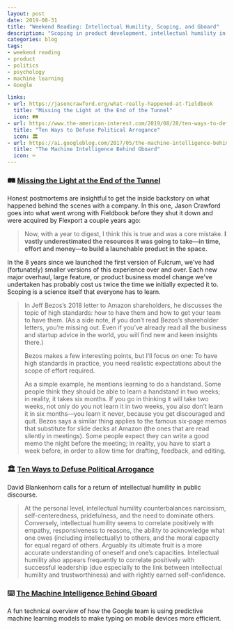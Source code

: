 ```yaml
---
layout: post
date: 2019-08-31
title: "Weekend Reading: Intellectual Humility, Scoping, and Gboard"
description: "Scoping in product development, intellectual humility in discourse, and Google's team on Gboard predictive typing."
categories: blog
tags:
- weekend reading
- product
- politics
- psychology
- machine learning
- Google

links:
- url: https://jasoncrawford.org/what-really-happened-at-fieldbook
  title: "Missing the Light at the End of the Tunnel"
  icon: 🛤
- url: https://www.the-american-interest.com/2019/08/28/ten-ways-to-defuse-political-arrogance/
  title: "Ten Ways to Defuse Political Arrogance"
  icon: 🏛
- url: https://ai.googleblog.com/2017/05/the-machine-intelligence-behind-gboard.html
  title: "The Machine Intelligence Behind Gboard"
  icon: ⌨️
---
```


### 🛤 [Missing the Light at the End of the Tunnel](https://jasoncrawford.org/what-really-happened-at-fieldbook "Missing the Light at the End of the Tunnel")

Honest postmortems are insightful to get the inside backstory on what happened behind the scenes with a company. In this one, Jason Crawford goes into what went wrong with Fieldbook before they shut it down and were acquired by Flexport a couple years ago:

> Now, with a year to digest, I think this is true and was a core mistake. **I vastly underestimated the resources it was going to take—in time, effort and money—to build a launchable product in the space.**

In the 8 years since we launched the first version of Fulcrum, we've had (fortunately) smaller versions of this experience over and over. Each new major overhaul, large feature, or product business model change we've undertaken has probably cost us twice the time we initially expected it to. Scoping is a science itself that everyone has to learn.

> In Jeff Bezos’s 2018 letter to Amazon shareholders, he discusses the topic of high standards: how to have them and how to get your team to have them. (As a side note, if you don’t read Bezos’s shareholder letters, you’re missing out. Even if you’ve already read all the business and startup advice in the world, you will find new and keen insights there.)
>
> Bezos makes a few interesting points, but I’ll focus on one: To have high standards in practice, you need realistic expectations about the scope of effort required.
>
> As a simple example, he mentions learning to do a handstand. Some people think they should be able to learn a handstand in two weeks; in reality, it takes six months. If you go in thinking it will take two weeks, not only do you not learn it in two weeks, you also don’t learn it in six months—you learn it never, because you get discouraged and quit. Bezos says a similar thing applies to the famous six-page memos that substitute for slide decks at Amazon (the ones that are read silently in meetings). Some people expect they can write a good memo the night before the meeting; in reality, you have to start a week before, in order to allow time for drafting, feedback, and editing.

### 🏛 [Ten Ways to Defuse Political Arrogance](https://www.the-american-interest.com/2019/08/28/ten-ways-to-defuse-political-arrogance/ "Ten Ways to Defuse Political Arrogance")

David Blankenhorn calls for a return of intellectual humility in public discourse.

> At the personal level, intellectual humility counterbalances narcissism, self-centeredness, pridefulness, and the need to dominate others. Conversely, intellectual humility seems to correlate positively with empathy, responsiveness to reasons, the ability to acknowledge what one owes (including intellectually) to others, and the moral capacity for equal regard of others. Arguably its ultimate fruit is a more accurate understanding of oneself and one’s capacities. Intellectual humility also appears frequently to correlate positively with successful leadership (due especially to the link between intellectual humility and trustworthiness) and with rightly earned self-confidence.

### ⌨️ [The Machine Intelligence Behind Gboard](https://ai.googleblog.com/2017/05/the-machine-intelligence-behind-gboard.html "The Machine Intelligence Behind Gboard")

A fun technical overview of how the Google team is using predictive machine learning models to make typing on mobile devices more efficient.
